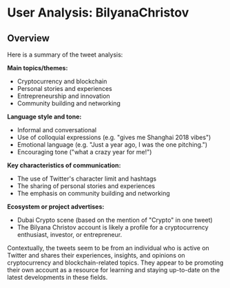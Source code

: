 # User Analysis: BilyanaChristov

## Overview

Here is a summary of the tweet analysis:

**Main topics/themes:**

* Cryptocurrency and blockchain
* Personal stories and experiences
* Entrepreneurship and innovation
* Community building and networking

**Language style and tone:**

* Informal and conversational
* Use of colloquial expressions (e.g. "gives me Shanghai 2018 vibes")
* Emotional language (e.g. "Just a year ago, I was the one pitching.")
* Encouraging tone ("what a crazy year for me!")

**Key characteristics of communication:**

* The use of Twitter's character limit and hashtags
* The sharing of personal stories and experiences
* The emphasis on community building and networking

**Ecosystem or project advertises:**

* Dubai Crypto scene (based on the mention of "Crypto" in one tweet)
* The Bilyana Christov account is likely a profile for a cryptocurrency enthusiast, investor, or entrepreneur.

Contextually, the tweets seem to be from an individual who is active on Twitter and shares their experiences, insights, and opinions on cryptocurrency and blockchain-related topics. They appear to be promoting their own account as a resource for learning and staying up-to-date on the latest developments in these fields.